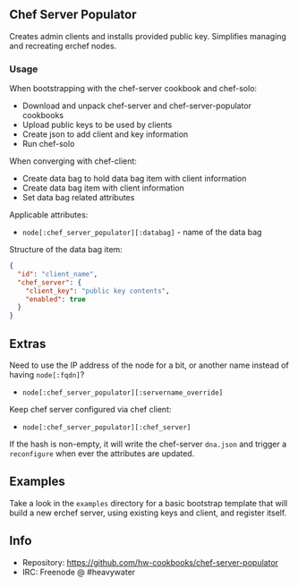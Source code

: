 ## Chef Server Populator

Creates admin clients and installs provided public key. Simplifies managing and
recreating erchef nodes.

### Usage

When bootstrapping with the chef-server cookbook and chef-solo:

* Download and unpack chef-server and chef-server-populator cookbooks
* Upload public keys to be used by clients
* Create json to add client and key information
* Run chef-solo

When converging with chef-client:

* Create data bag to hold data bag item with client information
* Create data bag item with client information
* Set data bag related attributes

Applicable attributes:

* `node[:chef_server_populator][:databag]` - name of the data bag

Structure of the data bag item:

```json
{
  "id": "client_name",
  "chef_server": {
    "client_key": "public key contents",
    "enabled": true
  }
}
```

## Extras

Need to use the IP address of the node for a bit, or another name  instead of 
having `node[:fqdn]`?

* `node[:chef_server_populator][:servername_override]`

Keep chef server configured via chef client:

* `node[:chef_server_populator][:chef_server]`

If the hash is non-empty, it will write the chef-server `dna.json` and trigger a
`reconfigure` when ever the attributes are updated.

## Examples

Take a look in the `examples` directory for a basic bootstrap template that will
build a new erchef server, using existing keys and client, and register itself.

## Info
* Repository: https://github.com/hw-cookbooks/chef-server-populator
* IRC: Freenode @ #heavywater
